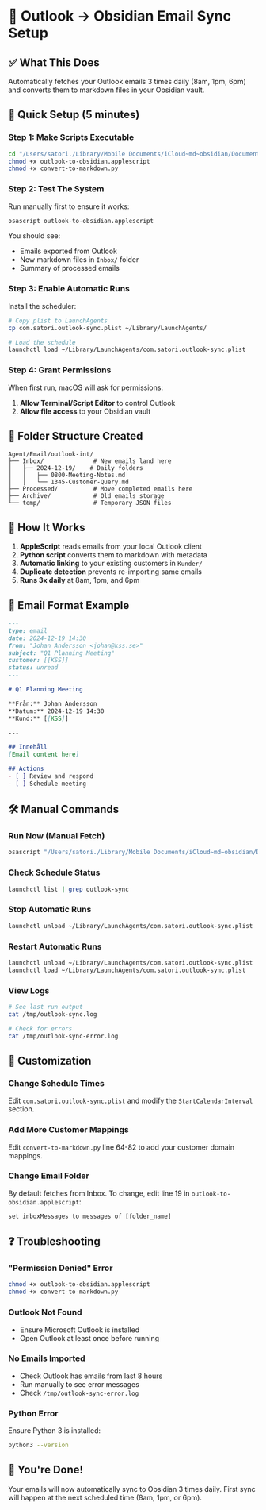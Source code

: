 # 📧 Outlook → Obsidian Email Sync Setup

## ✅ What This Does
Automatically fetches your Outlook emails 3 times daily (8am, 1pm, 6pm) and converts them to markdown files in your Obsidian vault.

## 🚀 Quick Setup (5 minutes)

### Step 1: Make Scripts Executable
```bash
cd "/Users/satori./Library/Mobile Documents/iCloud~md~obsidian/Documents/satori./Agent/Email/outlook-int"
chmod +x outlook-to-obsidian.applescript
chmod +x convert-to-markdown.py
```

### Step 2: Test The System
Run manually first to ensure it works:
```bash
osascript outlook-to-obsidian.applescript
```

You should see:
- Emails exported from Outlook
- New markdown files in `Inbox/` folder
- Summary of processed emails

### Step 3: Enable Automatic Runs
Install the scheduler:
```bash
# Copy plist to LaunchAgents
cp com.satori.outlook-sync.plist ~/Library/LaunchAgents/

# Load the schedule
launchctl load ~/Library/LaunchAgents/com.satori.outlook-sync.plist
```

### Step 4: Grant Permissions
When first run, macOS will ask for permissions:
1. **Allow Terminal/Script Editor** to control Outlook
2. **Allow file access** to your Obsidian vault

## 📁 Folder Structure Created

```
Agent/Email/outlook-int/
├── Inbox/              # New emails land here
│   ├── 2024-12-19/    # Daily folders
│   │   ├── 0800-Meeting-Notes.md
│   │   └── 1345-Customer-Query.md
├── Processed/          # Move completed emails here
├── Archive/            # Old emails storage
└── temp/               # Temporary JSON files
```

## 🎯 How It Works

1. **AppleScript** reads emails from your local Outlook client
2. **Python script** converts them to markdown with metadata
3. **Automatic linking** to your existing customers in `Kunder/`
4. **Duplicate detection** prevents re-importing same emails
5. **Runs 3x daily** at 8am, 1pm, and 6pm

## 📝 Email Format Example

```markdown
---
type: email
date: 2024-12-19 14:30
from: "Johan Andersson <johan@kss.se>"
subject: "Q1 Planning Meeting"
customer: [[KSS]]
status: unread
---

# Q1 Planning Meeting

**Från:** Johan Andersson
**Datum:** 2024-12-19 14:30
**Kund:** [[KSS]]

---

## Innehåll
[Email content here]

## Actions
- [ ] Review and respond
- [ ] Schedule meeting
```

## 🛠 Manual Commands

### Run Now (Manual Fetch)
```bash
osascript "/Users/satori./Library/Mobile Documents/iCloud~md~obsidian/Documents/satori./Agent/Email/outlook-int/outlook-to-obsidian.applescript"
```

### Check Schedule Status
```bash
launchctl list | grep outlook-sync
```

### Stop Automatic Runs
```bash
launchctl unload ~/Library/LaunchAgents/com.satori.outlook-sync.plist
```

### Restart Automatic Runs
```bash
launchctl unload ~/Library/LaunchAgents/com.satori.outlook-sync.plist
launchctl load ~/Library/LaunchAgents/com.satori.outlook-sync.plist
```

### View Logs
```bash
# See last run output
cat /tmp/outlook-sync.log

# Check for errors
cat /tmp/outlook-sync-error.log
```

## 🔧 Customization

### Change Schedule Times
Edit `com.satori.outlook-sync.plist` and modify the `StartCalendarInterval` section.

### Add More Customer Mappings
Edit `convert-to-markdown.py` line 64-82 to add your customer domain mappings.

### Change Email Folder
By default fetches from Inbox. To change, edit line 19 in `outlook-to-obsidian.applescript`:
```applescript
set inboxMessages to messages of [folder_name]
```

## ❓ Troubleshooting

### "Permission Denied" Error
```bash
chmod +x outlook-to-obsidian.applescript
chmod +x convert-to-markdown.py
```

### Outlook Not Found
- Ensure Microsoft Outlook is installed
- Open Outlook at least once before running

### No Emails Imported
- Check Outlook has emails from last 8 hours
- Run manually to see error messages
- Check `/tmp/outlook-sync-error.log`

### Python Error
Ensure Python 3 is installed:
```bash
python3 --version
```

## 🎉 You're Done!
Your emails will now automatically sync to Obsidian 3 times daily.
First sync will happen at the next scheduled time (8am, 1pm, or 6pm).